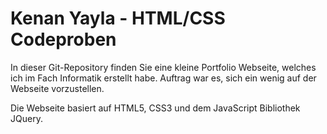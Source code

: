 # Kenan Yayla - HTML/CSS Codeproben

In dieser Git-Repository finden Sie eine kleine Portfolio Webseite, welches ich im Fach Informatik erstellt habe. Auftrag war es, sich ein wenig auf der Webseite vorzustellen.

Die Webseite basiert auf HTML5, CSS3 und dem JavaScript Bibliothek JQuery. 
